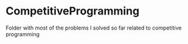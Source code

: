 # CompetitiveProgramming
Folder with most of the problems I solved so far related to competitive programming

